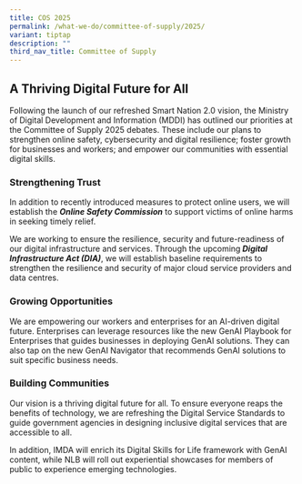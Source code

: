 ```yaml
---
title: COS 2025
permalink: /what-we-do/committee-of-supply/2025/
variant: tiptap
description: ""
third_nav_title: Committee of Supply
---
```

<h2>A Thriving Digital Future for All</h2>
<p>Following the launch of our refreshed Smart Nation 2.0 vision, the Ministry
of Digital Development and Information (MDDI) has outlined our priorities
at the Committee of Supply 2025 debates. These include our plans to strengthen
online safety, cybersecurity and digital resilience; foster growth for
businesses and workers; and empower our communities with essential digital
skills.</p>
<h3>Strengthening Trust</h3>
<p>In addition to recently introduced measures to protect online users, we
will establish the <strong><em>Online Safety Commission</em></strong> to
support victims of online harms in seeking timely relief.</p>
<p></p>
<p>We are working to ensure the resilience, security and future-readiness
of our digital infrastructure and services. Through the upcoming<strong><em> Digital Infrastructure Act (DIA)</em></strong>,
we will establish baseline requirements to strengthen the resilience and
security of major cloud service providers and data centres.</p>
<p></p>
<h3>Growing Opportunities</h3>
<p>We are empowering our workers and enterprises for an AI-driven digital
future. Enterprises can leverage resources like the new GenAI Playbook
for Enterprises that guides businesses in deploying GenAI solutions. They
can also tap on the new GenAI Navigator that recommends GenAI solutions
to suit specific business needs.</p>
<p></p>
<h3>Building Communities</h3>
<p>Our vision is a thriving digital future for all. To ensure everyone reaps
the benefits of technology, we are refreshing the Digital Service Standards
to guide government agencies in designing inclusive digital services that
are accessible to all.</p>
<p>In addition, IMDA will enrich its Digital Skills for Life framework with
GenAI content, while NLB will roll out experiential showcases for members
of public to experience emerging technologies.</p>
<p></p>
<p></p>